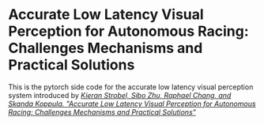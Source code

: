 # Accurate Low Latency Visual Perception for Autonomous Racing: Challenges Mechanisms and Practical Solutions

This is the pytorch side code for the accurate low latency visual perception system introduced by *[Kieran Strobel, Sibo Zhu, Raphael Chang, and Skanda Koppula. "Accurate Low Latency Visual Perception for Autonomous Racing: Challenges Mechanisms and Practical Solutions" ](https://github.com/cv-core/PerceptionCV/blob/master/Accurate__Low_Latency_Visual_Perception_for_Autonomous_Racing__Challenges__Mechanisms__and_Practical_Solutions.pdf)*
